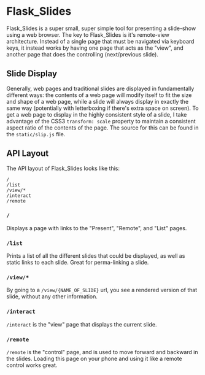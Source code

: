 Flask_Slides
============


Flask_Slides is a super small, super simple tool for presenting a slide-show using a web browser. The key to Flask_Slides is it's remote-view architecture. Instead of a single page that must be navigated via keyboard keys, it instead works by having one page that acts as the "view", and another page that does the controlling (next/previous slide).

Slide Display
-------------

Generally, web pages and traditional slides are displayed in fundamentally different ways: the contents of a web page will modify itself to fit the size and shape of a web page, while a slide will always display in exactly the same way (potentially with letterboxing if there's extra space on screen). To get a web page to display in the highly consistent style of a slide, I take advantage of the CSS3 `transform: scale` property to maintain a consistent aspect ratio of the contents of the page. The source for this can be found in the `static/slip.js` file.


API Layout
---------------

The API layout of Flask_Slides looks like this:

	/
	/list
	/view/*
	/interact
	/remote

### `/`

Displays a page with links to the "Present", "Remote", and "List" pages.

### `/list`

Prints a list of all the different slides that could be displayed, as well as static links to each slide. Great for perma-linking a slide.


### `/view/*`

By going to a `/view/{NAME_OF_SLIDE}` url, you see a rendered version of that slide, without any other information.


### `/interact`

`/interact` is the "view" page that displays the current slide.


### `/remote`

`/remote` is the "control" page, and is used to move forward and backward in the slides. Loading this page on your phone and using it like a remote control works great.




